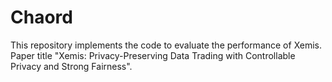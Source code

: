 # Chaord
This repository implements the code to evaluate the performance of Xemis.
Paper title "Xemis: Privacy-Preserving Data Trading with Controllable Privacy and Strong Fairness".
